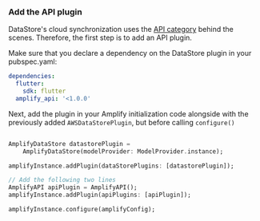 ### Add the API plugin

DataStore's cloud synchronization uses the [API category](~/lib/graphqlapi/getting-started.md) behind the scenes. Therefore, the first step is to add an API plugin.

Make sure that you declare a dependency on the DataStore plugin in your pubspec.yaml:

```yaml
dependencies:
  flutter:
    sdk: flutter
  amplify_api: '<1.0.0'
```

Next, add the plugin in your Amplify initialization code alongside with the previously added `AWSDataStorePlugin`, but before calling `configure()`

```dart

AmplifyDataStore datastorePlugin =
    AmplifyDataStore(modelProvider: ModelProvider.instance);

amplifyInstance.addPlugin(dataStorePlugins: [datastorePlugin]);

// Add the following two lines
AmplifyAPI apiPlugin = AmplifyAPI();
amplifyInstance.addPlugin(apiPlugins: [apiPlugin]);

amplifyInstance.configure(amplifyConfig);
```
